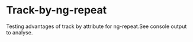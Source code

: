 # Track-by-ng-repeat
Testing advantages of track by attribute for ng-repeat.See console output to analyse.

